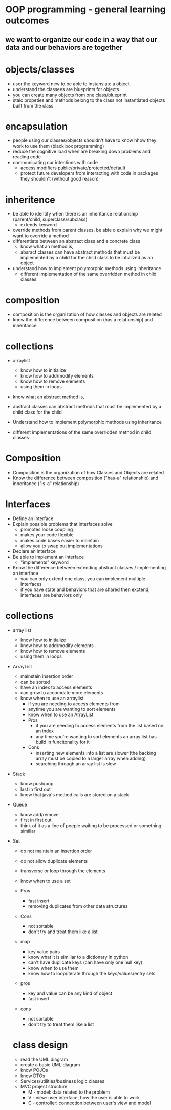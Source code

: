 # OOP programming - general learning outcomes
## we want to organize our code in a way that our data and our behaviors are together

# objects/classes
* user the keyword new to be able to instansiate a object
* understand the classees are blueprints for objects
* you can create many objects from one class/blueprint
* staic propeties and methods belong to the class not instantiated objects built from the class

# encapsulation
* people using our classes/objects shouldn't have to know hhow they work to use them (black box programming)
* reduce the cognitive load when are breaking down problems and reading code
* communicating our intentions with code
  * access modifiers public/private/protected/default
  * protect future developers from interacting with code in packages they shouldn't (without good reason)

# inheritence
* be able to identify when there is an inheritance relationship (parent/child, superclass/subclass)
    * extends keyword
* override methods from parent classes, be able o explain why we might want to override a method 
* differentiate between an abstract class and a concrete class
    * know what an method is, 
    * absract classes can have abstract methods that must be implemented by a child for the child class to be intialized as an object
* understand how to implement polymorphic methods using inheritance 
    * different implementation of the same overridden method in child classes

# composition
* composition is the organization of how classes and objects are related
* know the difference between composition (has a relationship) and inheritance

# collections
* arraylist
    * know how to initialize 
    * know how to add/modify elements
    * know how to remove elements
    * using them in loops

* know what an abstract method is,
* abstract classes can abstract methods that must be implemented by a child class for the child
* Understand how to implement polymorphic methods using inheritance
* different implementations of the same overridden method in child classes

# Composition
* Composition is the organization of how Classes and Objects are related
* Know the difference between composition ("has-a" relationship) and inheritance ("is-a" relationship)

# Interfaces
* Define an interface
* Explain possible problems that interfaces solve
  * promotes loose coupling
  * makes your code flexible
  * makes code bases easier to maintain
  * allow you to swap out implementations
* Declare an interface
* Be able to implement an interface
  * "implements" keyword
* Know the difference between extending abstract classes / implementing an interface
  * you can only extend one class, you can implement multiple interfaces
  *  if you have state and behaviors that are shared then exctend, interfaces are behaviors only
  
# collections
* array list
  * know how to initialize
  * know how to add/modify elements
  * know how to remove elements
  * using them in loops
  
* ArrayList
  * mainstain insertion order
  * can be sorted
  * have an index to access elements
  * can grow to accomdate more elements
  * know when to use an arraylist
    * if you are needing to access elements from 
    * anytime you are wanting to sort elements
    * know when to use an ArrayList
    * Pros
      * if you are needing to access elements from the list based on an index
      * any time you're wanting to sort elements an array list has build in funcitonality for it
    * Cons
      * inserting new elements into a list are slower (the backing array must be copied to a larger array when adding)
      * searching through an array list is slow
    
* Stack
  * know push/pop
  * last in first out
  * know that java's method calls are stored on a stack
  
* Queue
  * know add/remove
  * first in first out
  * think of it as a line of poeple waiting to be processed or something similiar

* Set
  * do not maintain an insertion order
  * do not allow duplicate elements
  * transverse or loop through the elements
  * know when to use a set
  * Pros
    * fast insert
    * removing duplicates from other data structures
  * Cons
    * not sortable
    * don't try and treat them like a list
    
  * map
    * key value pairs
    * know what it is similiar to a dictionary in python
    * can't have duplicate keys (can have only one null key)
    * know when to use them
    * know how to loop/iterate through the keys/values/entry sets
  * pros
    * key and value can be any kind of object
    * fast insert
  * cons
    * not sortable
    * don't try to treat them like a list

  # class design
  * read the UML diagram
  * create a basic UML diagram
  * know POJOs
  * know DTOs
  * Services/utilities/business logic classes
  * MVC project structure
    * M - model: data related to the problem
    * V - view: user interface, how the user is able to work
    * C - controller: connection between user's view and model
  
